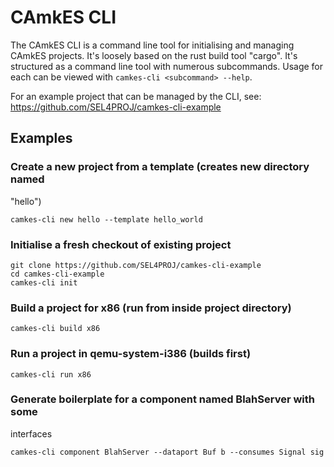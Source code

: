 # CAmkES CLI


The CAmkES CLI is a command line tool for initialising and managing
CAmkES projects. It's loosely based on the rust build tool "cargo". It's
structured as a command line tool with numerous subcommands. Usage for
each can be viewed with `camkes-cli <subcommand> --help`.

For an example project that can be managed by the CLI, see:
<https://github.com/SEL4PROJ/camkes-cli-example>

## Examples


### Create a new project from a template (creates new directory named
"hello")


```
camkes-cli new hello --template hello_world
```

### Initialise a fresh checkout of existing project
```
git clone https://github.com/SEL4PROJ/camkes-cli-example
cd camkes-cli-example
camkes-cli init
```

### Build a project for x86 (run from inside project directory)


```
camkes-cli build x86
```

### Run a project in qemu-system-i386 (builds first)


```
camkes-cli run x86
```

### Generate boilerplate for a component named BlahServer with some
interfaces
```
camkes-cli component BlahServer --dataport Buf b --consumes Signal sig
```
